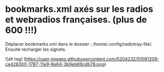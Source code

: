 # bookmarks.xml axés sur les radios et webradios françaises. (plus de 600 !!!)

Déplacer bookmarks.xml dans le dossier : /home/.config/radiotray-lite/. Ensuite recharger les signets.

![alt tag] (https://user-images.githubusercontent.com/5204232/51091209-ce428300-1787-11e9-8e64-3b9eb69cdb78.png)
